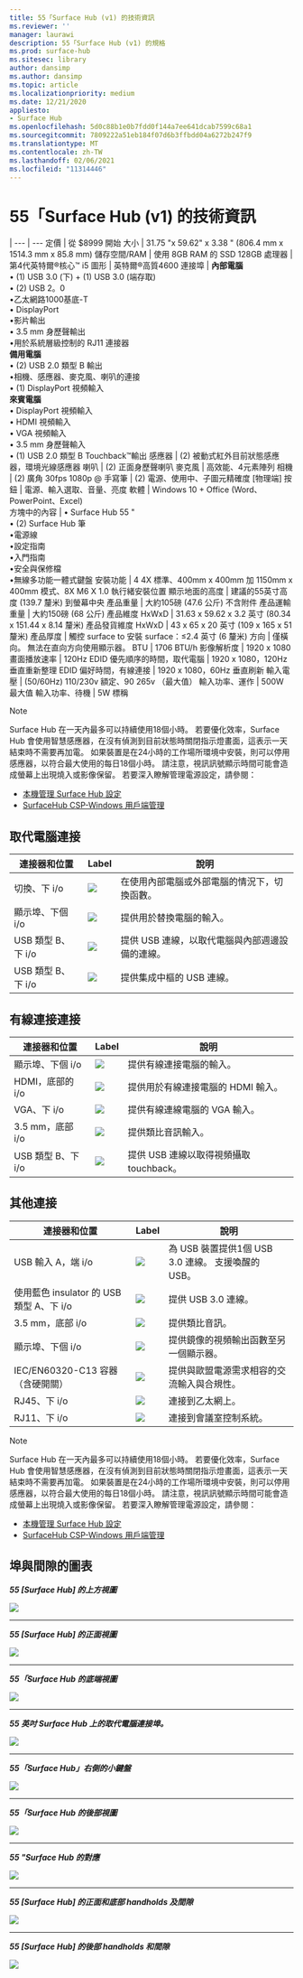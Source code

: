 ```yaml
---
title: 55「Surface Hub (v1) 的技術資訊
ms.reviewer: ''
manager: laurawi
description: 55「Surface Hub (v1) 的規格
ms.prod: surface-hub
ms.sitesec: library
author: dansimp
ms.author: dansimp
ms.topic: article
ms.localizationpriority: medium
ms.date: 12/21/2020
appliesto:
- Surface Hub
ms.openlocfilehash: 5d0c88b1e0b7fdd0f144a7ee641dcab7599c68a1
ms.sourcegitcommit: 7809222a51eb184f07d6b3ffbdd04a6272b247f9
ms.translationtype: MT
ms.contentlocale: zh-TW
ms.lasthandoff: 02/06/2021
ms.locfileid: "11314446"
---
```

# 55「Surface Hub (v1) 的技術資訊

|
--- | ---
定價 | 從 $8999 開始 
大小 |  31.75 "x 59.62" x 3.38 " (806.4 mm x 1514.3 mm x 85.8 mm) 
儲存空間/RAM | 使用 8GB RAM 的 SSD 128GB
處理器 | 第4代英特爾®核心™ i5 
圖形 |  英特爾®高質4600 
連接埠 | **內部電腦**<br>• (1) USB 3.0 (下) + (1) USB 3.0 (端存取)  <br>• (2) USB 2。0<br>•乙太網路1000基底-T<br>• DisplayPort <br>•影片輸出<br>• 3.5 mm 身歷聲輸出<br>•用於系統層級控制的 RJ11 連接器<br>**備用電腦**<br>• (2) USB 2.0 類型 B 輸出<br>•相機、感應器、麥克風、喇叭的連接<br>• (1) DisplayPort 視頻輸入<br>**來賓電腦**<br>• DisplayPort 視頻輸入<br>• HDMI 視頻輸入<br>• VGA 視頻輸入<br>• 3.5 mm 身歷聲輸入<br>• (1) USB 2.0 類型 B Touchback™輸出
感應器 |    (2) 被動式紅外目前狀態感應器，環境光線感應器 
喇叭 |   (2) 正面身歷聲喇叭 
麥克風 |    高效能、4元素陣列 
相機 |     (2) 廣角 30fps 1080p @ 
手寫筆  |  (2) 電源、使用中、子圖元精確度 
[物理端] 按鈕 | 電源、輸入選取、音量、亮度 
軟體 |  Windows 10 + Office (Word、PowerPoint、Excel)  
方塊中的內容 | • Surface Hub 55 "<br>• (2) Surface Hub 筆<br>•電源線<br>•設定指南<br>•入門指南<br>•安全與保修檔<br>•無線多功能一體式鍵盤
安裝功能   | 4 4X 標準、400mm x 400mm 加 1150mm x 400mm 模式、8X M6 X 1.0 執行緒安裝位置
顯示地面的高度   | 建議的55英寸高度 (139.7 釐米) 到螢幕中央
產品重量 |    大約105磅 (47.6 公斤) 不含附件
產品運輸重量  | 大約150磅 (68 公斤) 
產品維度 HxWxD |  31.63 x 59.62 x 3.2 英寸 (80.34 x 151.44 x 8.14 釐米) 
產品發貨維度 HxWxD | 43 x 65 x 20 英寸 (109 x 165 x 51 釐米) 
產品厚度   | 觸控 surface to 安裝 surface：≤2.4 英寸 (6 釐米) 
方向  | 僅橫向。 無法在直向方向使用顯示器。
BTU  | 1706 BTU/h
影像解析度 |  1920 x 1080
畫面播放速率 |    120Hz
EDID 優先順序的時間，取代電腦 | 1920 x 1080，120Hz 垂直重新整理
EDID 偏好時間，有線連接 |  1920 x 1080，60Hz 垂直刷新
輸入電壓 |  (50/60Hz) 110/230v 額定、90 265v （最大值）
輸入功率、運作 |    500W 最大值
輸入功率、待機    |   5W 標稱


> [!NOTE]
> Surface Hub 在一天內最多可以持續使用18個小時。 若要優化效率，Surface Hub 會使用智慧感應器，在沒有偵測到目前狀態時關閉指示燈畫面，這表示一天結束時不需要再加電。 如果裝置是在24小時的工作場所環境中安裝，則可以停用感應器，以符合最大使用的每日18個小時。 請注意，視訊訊號顯示時間可能會造成螢幕上出現燒入或影像保留。 若要深入瞭解管理電源設定，請參閱：
>
> - [本機管理 Surface Hub 設定](local-management-surface-hub-settings.md)
> - [SurfaceHub CSP-Windows 用戶端管理](https://docs.microsoft.com/windows/client-management/mdm/surfacehub-csp)

##  <a name="replacement-pc-connections"></a>取代電腦連接 

連接器和位置 | Label | 說明
--- | --- | ---
切換、下 i/o | ![](images/switch.png) | 在使用內部電腦或外部電腦的情況下，切換函數。
顯示埠、下個 i/o | ![](images/dport.png) | 提供用於替換電腦的輸入。
USB 類型 B、下 i/o | ![](images/usb.png) | 提供 USB 連線，以取代電腦與內部週邊設備的連線。 
USB 類型 B、下 i/o | ![](images/usb.png) | 提供集成中樞的 USB 連線。


##  <a name="wired-connect-connections"></a>有線連接連接

連接器和位置 | Label | 說明
--- | --- | ---
顯示埠、下個 i/o | ![](images/dportio.png) | 提供有線連接電腦的輸入。
HDMI，底部的 i/o | ![](images/hdmi.png) | 提供用於有線連接電腦的 HDMI 輸入。
VGA、下 i/o | ![](images/vga.png) | 提供有線連線電腦的 VGA 輸入。
3.5 mm，底部 i/o | ![](images/35mm.png) | 提供類比音訊輸入。
USB 類型 B、下 i/o | ![](images/usb.png) | 提供 USB 連線以取得視頻攝取 touchback。

##  <a name="additional-connections"></a>其他連接

連接器和位置 | Label | 說明
--- | --- | ---
USB 輸入 A，端 i/o | ![](images/usb.png) | 為 USB 裝置提供1個 USB 3.0 連線。 支援喚醒的 USB。
使用藍色 insulator 的 USB 類型 A、下 i/o | ![](images/usb.png) | 提供 USB 3.0 連線。
3.5 mm，底部 i/o | ![](images/analog.png) | 提供類比音訊。
顯示埠、下個 i/o | ![](images/dportout.png) | 提供鏡像的視頻輸出函數至另一個顯示器。
IEC/EN60320-C13 容器（含硬開關） | ![](images/iec.png) | 提供與歐盟電源需求相容的交流輸入與合規性。
RJ45、下 i/o | ![](images/rj45.png) | 連接到乙太網上。
RJ11、下 i/o | ![](images/rj11.png) | 連接到會議室控制系統。


> [!NOTE]
> Surface Hub 在一天內最多可以持續使用18個小時。 若要優化效率，Surface Hub 會使用智慧感應器，在沒有偵測到目前狀態時關閉指示燈畫面，這表示一天結束時不需要再加電。 如果裝置是在24小時的工作場所環境中安裝，則可以停用感應器，以符合最大使用的每日18個小時。 請注意，視訊訊號顯示時間可能會造成螢幕上出現燒入或影像保留。 若要深入瞭解管理電源設定，請參閱：
>
> - [本機管理 Surface Hub 設定](local-management-surface-hub-settings.md)
> - [SurfaceHub CSP-Windows 用戶端管理](https://docs.microsoft.com/windows/client-management/mdm/surfacehub-csp)




##  <a name="diagrams-of-ports-and-clearances"></a>埠與間隙的圖表

***55 [Surface Hub] 的上方視圖***

![](images/sh-55-top.png)

---


***55 [Surface Hub] 的正面視圖***

![](images/sh-55-front.png)


---

***55「Surface Hub 的底端視圖***

![](images/sh-55-bottom.png)


---

***55 英吋 Surface Hub 上的取代電腦連接埠。***

![](images/sh-55-rpc-ports.png)


---

***55「Surface Hub」右側的小鍵盤***

![](images/key-55.png)


---

***55「Surface Hub 的後部視圖***

![](images/sh-55-rear.png)


---

***55 "Surface Hub 的對應***

![](images/sh-55-clearance.png)

---


***55 [Surface Hub] 的正面和底部 handholds 及間隙***

![](images/sh-55-hand.png)


---


***55 [Surface Hub] 的後部 handholds 和間隙***

![](images/sh-55-hand-rear.png)


